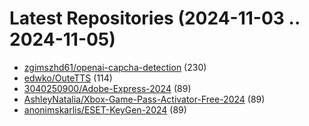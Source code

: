 # Latest Repositories (2024-11-03 .. 2024-11-05)

- [zgimszhd61/openai-capcha-detection](https://github.com/zgimszhd61/openai-capcha-detection) (230)
- [edwko/OuteTTS](https://github.com/edwko/OuteTTS) (114)
- [3040250900/Adobe-Express-2024](https://github.com/3040250900/Adobe-Express-2024) (89)
- [AshleyNatalia/Xbox-Game-Pass-Activator-Free-2024](https://github.com/AshleyNatalia/Xbox-Game-Pass-Activator-Free-2024) (89)
- [anonimskarlis/ESET-KeyGen-2024](https://github.com/anonimskarlis/ESET-KeyGen-2024) (89)

